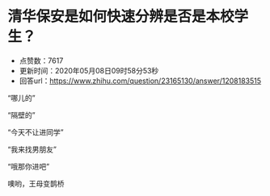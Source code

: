 # 清华保安是如何快速分辨是否是本校学生？
- 点赞数：7617
- 更新时间：2020年05月08日09时58分53秒
- 回答url：https://www.zhihu.com/question/23165130/answer/1208183515
<body>
 <p data-pid="sXRHi2iq">“哪儿的”</p>
 <p data-pid="i05uJuhK">“隔壁的”</p>
 <p data-pid="pooE3zY9">“今天不让进同学”</p>
 <p data-pid="TK7jRQAz">“我来找男朋友”</p>
 <p data-pid="SE1BKeT3">“哦那你进吧”</p>
 <p data-pid="-A7pWZCS">噢哟，王母变鹊桥</p>
</body>